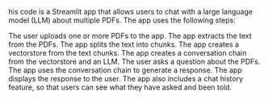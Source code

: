 his code is a Streamlit app that allows users to chat with a large language model (LLM) about multiple PDFs. The app uses the following steps:

The user uploads one or more PDFs to the app.
The app extracts the text from the PDFs.
The app splits the text into chunks.
The app creates a vectorstore from the text chunks.
The app creates a conversation chain from the vectorstore and an LLM.
The user asks a question about the PDFs.
The app uses the conversation chain to generate a response.
The app displays the response to the user.
The app also includes a chat history feature, so that users can see what they have asked and been told.
